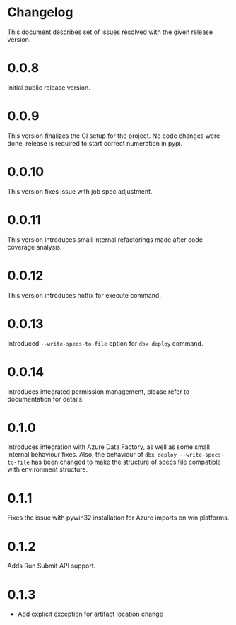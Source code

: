 # Changelog

This document describes set of issues resolved with the given release version.

# 0.0.8

Initial public release version.

# 0.0.9

This version finalizes the CI setup for the project. No code changes were done, release is required to start correct numeration in pypi.

# 0.0.10

This version fixes issue with job spec adjustment.

# 0.0.11

This version introduces small internal refactorings made after code coverage analysis.

# 0.0.12

This version introduces hotfix for execute command.

# 0.0.13

Introduced `--write-specs-to-file` option for `dbx deploy` command.

# 0.0.14

Introduces integrated permission management, please refer to documentation for details. 

# 0.1.0

Introduces integration with Azure Data Factory, as well as some small internal behaviour fixes. 
Also, the behaviour of `dbx deploy --write-specs-to-file` has been changed to make the structure of specs file compatible with environment structure.

# 0.1.1

Fixes the issue with pywin32 installation for Azure imports on win platforms.

# 0.1.2

Adds Run Submit API support.

# 0.1.3
- Add explicit exception for artifact location change